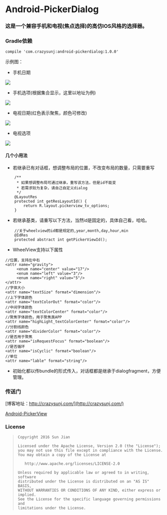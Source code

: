 # Android-PickerDialog

### 这是一个兼容手机和电视(焦点选择)的高仿IOS风格的选择器。


### Gradle依赖

```
compile 'com.crazysunj:android-pickerdialog:1.0.0'
```

示例图：

* 手机日期

![](https://github.com/crazysunj/Android-PickerView/blob/master/picture/phoneDate.png)

* 手机选项(根据集合显示，这里以地址为例)

![](https://github.com/crazysunj/Android-PickerView/blob/master/picture/optionsPhone.png)

* 电视日期(红色表示聚焦，颜色可修改)

![](https://github.com/crazysunj/Android-PickerView/blob/master/picture/TVDate.png)

* 电视选项

![](https://github.com/crazysunj/Android-PickerView/blob/master/picture/TVOptions.png)

#### 几个小用法

* 若继承已有对话框，想调整布局的位置，不改变布局的数量，只需要重写

```
	/**
     * 如果想调整布局可通过继承，重写该方法，但是id不能变
     * 若需求较为复杂，请自己自定义dialog
     */
    @LayoutRes
    protected int getResLayoutId() {
        return R.layout.pickerview_tv_options;
    }
```

* 若继承基类，请重写以下方法，当然id是固定的，具体自己看，哈哈。

```
	//关于wheelview的id都是规定的,year,month,day,hour,min
    @IdRes
    protected abstract int getPickerViewId();
```

* WheelView支持以下属性

```
//位置，支持左中右
<attr name="gravity">
     <enum name="center" value="17"/>
     <enum name="left" value="3"/>
     <enum name="right" value="5"/>
</attr>
//字体大小
<attr name="textSize" format="dimension"/>
//上下字体颜色
<attr name="textColorOut" format="color"/>
//中间字体颜色
<attr name="textColorCenter" format="color"/>
//聚焦字体颜色，用于聚焦类APP
<attr name="highLight_textColorCenter" format="color"/>
//分割线颜色
<attr name="dividerColor" format="color"/>
//是否用于聚焦
<attr name="isRequestFocus" format="boolean"/>
//是否循环
<attr name="isCyclic" format="boolean"/>
//单位
<attr name="lable" format="string"/>
```

* 初始化都以传bundle的形式传入，对话框都是继承于dialogfragment，方便管理。

### 传送门

[博客地址：http://crazysunj.com/](http://crazysunj.com/)

[Android-PickerView](https://github.com/Bigkoo/Android-PickerView)

### License

> ```
> Copyright 2016 Sun Jian
>
> Licensed under the Apache License, Version 2.0 (the "License");
> you may not use this file except in compliance with the License.
> You may obtain a copy of the License at
>
>    http://www.apache.org/licenses/LICENSE-2.0
>
> Unless required by applicable law or agreed to in writing, software
> distributed under the License is distributed on an "AS IS" BASIS,
> WITHOUT WARRANTIES OR CONDITIONS OF ANY KIND, either express or implied.
> See the License for the specific language governing permissions and
> limitations under the License.
> ```
